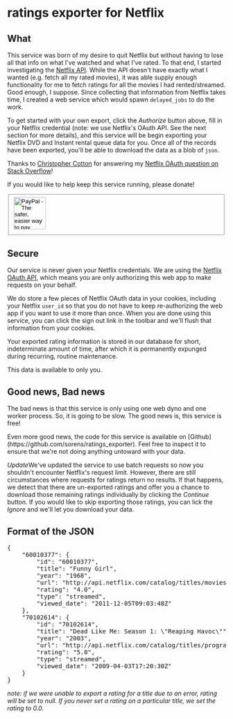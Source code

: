 ratings exporter for Netflix
============================

What
----

This service was born of my desire to quit Netflix but without having to lose all that info on what I've watched and what I've rated. To that end, I started investigating the [Netflix API](http://developer.netflix.com). While the API doesn't have exactly what I wanted (e.g. fetch all my rated movies), it was able supply enough functionality for me to fetch ratings for all the movies I had rented/streamed. Good enough, I suppose. Since collecting that information from Netflix takes time, I created a web service which would spawn <code>delayed_jobs</code> to do the work.

To get started with your own export, click the <em>Authorize</em> button above, fill in your Netflix credential (note: we use Netflix's OAuth API. See the next section for more details), and this service will be begin exporting your Netflix DVD and Instant rental queue data for you. Once all of the records have been exported, you'll be able to download the data as a blob of <code>json</code>.

Thanks to [Christopher Cotton](http://blog.christophercotton.com/) for answering my [Netflix OAuth question on Stack Overflow](http://stackoverflow.com/a/8516022/349423)!

<p>If you would like to help keep this service running, please donate!</p>
<form action="https://www.paypal.com/cgi-bin/webscr" method="post">
<fieldset>
<input type="hidden" name="cmd" value="_s-xclick">
<input type="hidden" name="hosted_button_id" value="HMZ2WP3MK36QN">
<input type="image" src="https://www.paypalobjects.com/en_US/i/btn/btn_donate_SM.gif" border="0" name="submit" alt="PayPal - The safer, easier way to pay online!" class="btn large" style="width: 74px;">
<img alt="" border="0" src="https://www.paypalobjects.com/en_US/i/scr/pixel.gif" width="1" height="1">
</fieldset>
</form>


Secure
------

Our service is never given your Netflix credentials. We are using the [Netflix OAuth API](http://developer.netflix.com/docs/read/Security), which means you are only authorizing this web app to make requests on your behalf.

We do store a few pieces of Netflix OAuth data in your cookies, including your Netflix <code>user_id</code> so that you do not have to keep re-authorizing the web app if you want to use it more than once. When you are done using this service, you can click the sign out link in the toolbar and we'll flush that information from your cookies.

Your exported rating information is stored in our database for short, indeterminate amount of time, after which it is permanently expunged during recurring, routine maintenance.

This data is available to only you.

Good news, Bad news
-------------------

  <p>The bad news is that this service is only using one web dyno and one worker process. So, it is going to be slow. The good news is, this service is free!</p>
  <p>Even more good news, the code for this service is available on [Github](https://github.com/sorens/ratings_exporter). Feel free to inspect it to ensure that we're not doing anything untoward with your data.</p>
  <p><em>Update</em>We've updated the service to use batch requests so now you shouldn't encounter Netflix's request limit. However, there are still circumstances where requests for ratings return no results. If that happens, we detect that there are un-exported ratings and offer you a chance to download those remaining ratings individually by clicking the <em>Continue</em> button. If you would like to skip exporting those ratings, you can lick the <em>Ignore</em> and we'll let you download your data.</p>


Format of the JSON
------------------
<pre>
{
    "60010377": {
        "id": "60010377",
        "title": "Funny Girl",
        "year": "1968",
        "url": "http://api.netflix.com/catalog/titles/movies/60010377",
        "rating": "4.0",
        "type": "streamed",
        "viewed_date": "2011-12-05T09:03:48Z"
    },
    "70102614": {
        "id": "70102614",
        "title": "Dead Like Me: Season 1: \"Reaping Havoc\"",
        "year": "2003",
        "url": "http://api.netflix.com/catalog/titles/programs/70102614",
        "rating": "5.0",
        "type": "streamed",
        "viewed_date": "2009-04-03T17:20:30Z"
    }
}  
</pre>
<em>note: if we were unable to export a rating for a title due to an error, rating will be set to null. If you never set a rating on a particular title, we set the rating to 0.0.</em>

